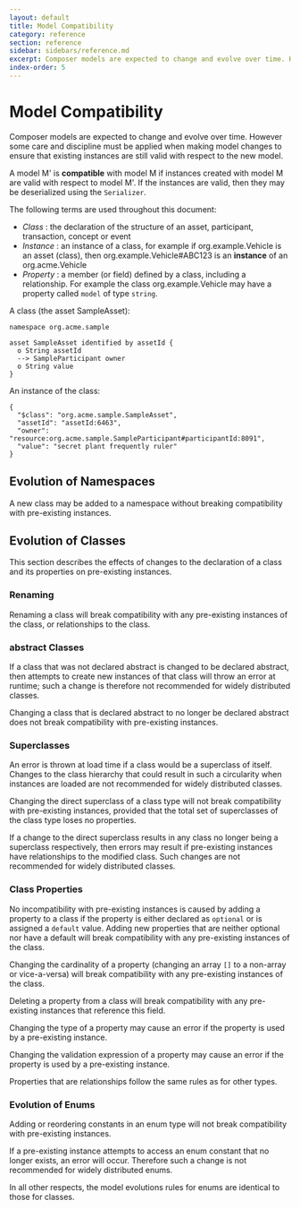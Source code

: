 ```yaml
---
layout: default
title: Model Compatibility
category: reference
section: reference
sidebar: sidebars/reference.md
excerpt: Composer models are expected to change and evolve over time. However some care and discipline must be applied when making model changes to ensure that existing instances are still valid with respect to the new model.
index-order: 5
---
```


# Model Compatibility

Composer models are expected to change and evolve over time. However some care and discipline must be applied when making model changes to ensure that existing instances are still valid with respect to the new model.

A model M' is **compatible** with model M if instances created with model M are valid with respect to model M'. If the instances are valid, then they may be deserialized using the `Serializer`.

The following terms are used throughout this document:

- _Class_ : the declaration of the structure of an asset, participant, transaction, concept or event
- _Instance_ : an instance of a class, for example if org.example.Vehicle is an asset (class), then org.example.Vehicle#ABC123 is an **instance** of an org.acme.Vehicle
- _Property_ : a member (or field) defined by a class, including a relationship. For example the class org.example.Vehicle may have a property called `model` of type `string`.


A class (the asset SampleAsset):

```
namespace org.acme.sample

asset SampleAsset identified by assetId {
  o String assetId
  --> SampleParticipant owner
  o String value
}
```

An instance of the class:

```
{
  "$class": "org.acme.sample.SampleAsset",
  "assetId": "assetId:6463",
  "owner": "resource:org.acme.sample.SampleParticipant#participantId:8091",
  "value": "secret plant frequently ruler"
}
```


## Evolution of Namespaces

A new class may be added to a namespace without breaking compatibility with pre-existing instances.

## Evolution of Classes

This section describes the effects of changes to the declaration of a class and its properties on pre-existing instances.

### Renaming

Renaming a class will break compatibility with any pre-existing instances of the class, or relationships to the class.

### abstract Classes

If a class that was not declared abstract is changed to be declared abstract, then attempts to create new instances of that class will throw an error at runtime; such a change is therefore not recommended for widely distributed classes.

Changing a class that is declared abstract to no longer be declared abstract does not break compatibility with pre-existing instances.

### Superclasses

An error is thrown at load time if a class would be a superclass of itself. Changes to the class hierarchy that could result in such a circularity when instances are loaded are not recommended for widely distributed classes.

Changing the direct superclass of a class type will not break compatibility with pre-existing instances, provided that the total set of superclasses of the class type loses no properties.

If a change to the direct superclass results in any class no longer being a superclass respectively, then errors may result if pre-existing instances have relationships to the modified class. Such changes are not recommended for widely distributed classes.

### Class Properties

No incompatibility with pre-existing instances is caused by adding a property to a class if the property is either declared as `optional` or is assigned a `default` value. Adding new properties that are neither optional nor have a default will break compatibility with any pre-existing instances of the class.

Changing the cardinality of a property (changing an array `[]` to a non-array or vice-a-versa) will break compatibility with any pre-existing instances of the class.

Deleting a property from a class will break compatibility with any pre-existing instances that reference this field.

Changing the type of a property may cause an error if the property is used by a pre-existing instance.

Changing the validation expression of a property may cause an error if the property is used by a pre-existing instance.

Properties that are relationships follow the same rules as for other types.

### Evolution of Enums

Adding or reordering constants in an enum type will not break compatibility with pre-existing instances.

If a pre-existing instance attempts to access an enum constant that no longer exists, an error will occur. Therefore such a change is not recommended for widely distributed enums.

In all other respects, the model evolutions rules for enums are identical to those for classes.
